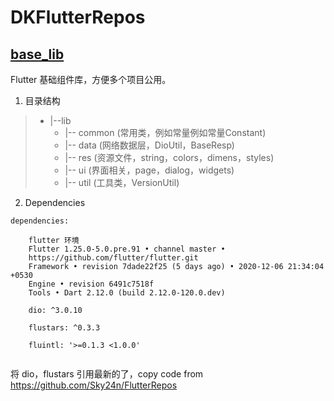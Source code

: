 # DKFlutterRepos


## [base_lib](base_lib) 
Flutter 基础组件库，方便多个项目公用。
1. 目录结构
>- |--lib
>    - |-- common (常用类，例如常量例如常量Constant)
>    - |-- data (网络数据层，DioUtil，BaseResp)
>    - |-- res (资源文件，string，colors，dimens，styles)
>    - |-- ui (界面相关，page，dialog，widgets)
>    - |-- util (工具类，VersionUtil)

2. Dependencies
```
dependencies:

    flutter 环境
    Flutter 1.25.0-5.0.pre.91 • channel master •
    https://github.com/flutter/flutter.git
    Framework • revision 7dade22f25 (5 days ago) • 2020-12-06 21:34:04 +0530
    Engine • revision 6491c7518f
    Tools • Dart 2.12.0 (build 2.12.0-120.0.dev)

    dio: ^3.0.10

    flustars: ^0.3.3

    fluintl: '>=0.1.3 <1.0.0'
  
```
将 dio，flustars 引用最新的了，copy code from
https://github.com/Sky24n/FlutterRepos

